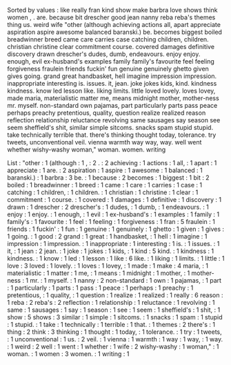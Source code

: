 Sorted by values :
like really fran kind show make barbra love shows think women , . are. because bit drescher good jean nanny reba reba's themes thing us. weird wife "other (although achieving actions all, apart appreciate aspiration aspire awesome balanced baranski.) be. becomes biggest boiled breadwinner breed came care carries case catching children, children. christian christine clear commitment course. covered damages definitive discovery drawn drescher's dudes, dumb, endeavours. enjoy enjoy. enough, evil ex-husband's examples family family's favourite feel feeling forgiveness fraulein friends fuckin' fun genuine genuinely ghetto given gives going. grand great handbasket, hell imagine impression impression. inappropriate interesting is. issues. it, jean. joke jokes kids, kind. kindness kindness. know led lesson like. liking limits. little loved lovely. loves lovey, made maria, materialistic matter me, means midnight mother, mother-ness mr. myself. non-standard own pajamas, part particularly parts pass peace perhaps preachy pretentious, quality, question realize realized reason reflection relationship reluctance revolving same sausages say season see seem sheffield's shit, similar simple sitcoms. snacks spam stupid stupid. take technically terrible that. there's thinking thought today, tolerance. try tweets, unconventional veil. vienna warmth way way, way. well went whether wishy-washy woman," woman. women. writing 

List :
"other : 1
(although : 1
, : 2
. : 2
achieving : 1
actions : 1
all, : 1
apart : 1
appreciate : 1
are. : 2
aspiration : 1
aspire : 1
awesome : 1
balanced : 1
baranski.) : 1
barbra : 3
be. : 1
because : 2
becomes : 1
biggest : 1
bit : 2
boiled : 1
breadwinner : 1
breed : 1
came : 1
care : 1
carries : 1
case : 1
catching : 1
children, : 1
children. : 1
christian : 1
christine : 1
clear : 1
commitment : 1
course. : 1
covered : 1
damages : 1
definitive : 1
discovery : 1
drawn : 1
drescher : 2
drescher's : 1
dudes, : 1
dumb, : 1
endeavours. : 1
enjoy : 1
enjoy. : 1
enough, : 1
evil : 1
ex-husband's : 1
examples : 1
family : 1
family's : 1
favourite : 1
feel : 1
feeling : 1
forgiveness : 1
fran : 5
fraulein : 1
friends : 1
fuckin' : 1
fun : 1
genuine : 1
genuinely : 1
ghetto : 1
given : 1
gives : 1
going. : 1
good : 2
grand : 1
great : 1
handbasket, : 1
hell : 1
imagine : 1
impression : 1
impression. : 1
inappropriate : 1
interesting : 1
is. : 1
issues. : 1
it, : 1
jean : 2
jean. : 1
joke : 1
jokes : 1
kids, : 1
kind : 5
kind. : 1
kindness : 1
kindness. : 1
know : 1
led : 1
lesson : 1
like : 6
like. : 1
liking : 1
limits. : 1
little : 1
love : 3
loved : 1
lovely. : 1
loves : 1
lovey, : 1
made : 1
make : 4
maria, : 1
materialistic : 1
matter : 1
me, : 1
means : 1
midnight : 1
mother, : 1
mother-ness : 1
mr. : 1
myself. : 1
nanny : 2
non-standard : 1
own : 1
pajamas, : 1
part : 1
particularly : 1
parts : 1
pass : 1
peace : 1
perhaps : 1
preachy : 1
pretentious, : 1
quality, : 1
question : 1
realize : 1
realized : 1
really : 6
reason : 1
reba : 2
reba's : 2
reflection : 1
relationship : 1
reluctance : 1
revolving : 1
same : 1
sausages : 1
say : 1
season : 1
see : 1
seem : 1
sheffield's : 1
shit, : 1
show : 5
shows : 3
similar : 1
simple : 1
sitcoms. : 1
snacks : 1
spam : 1
stupid : 1
stupid. : 1
take : 1
technically : 1
terrible : 1
that. : 1
themes : 2
there's : 1
thing : 2
think : 3
thinking : 1
thought : 1
today, : 1
tolerance. : 1
try : 1
tweets, : 1
unconventional : 1
us. : 2
veil. : 1
vienna : 1
warmth : 1
way : 1
way, : 1
way. : 1
weird : 2
well : 1
went : 1
whether : 1
wife : 2
wishy-washy : 1
woman," : 1
woman. : 1
women : 3
women. : 1
writing : 1
